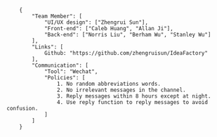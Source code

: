 
<pre>
  <code>
    {
        "Team Member": [
            "UI/UX design": ["Zhengrui Sun"],
            "Front-end": ["Caleb Huang", "Allan Ji"],
            "Back-end": ["Norris Liu", "Berham Wu", "Stanley Wu"]
        ],
        "Links": [
            Github: "https://github.com/zhengruisun/IdeaFactory"
        ],
        "Communication": [
            "Tool": "Wechat",
            "Policies": [
                1. No random abbreviations words.
                2. No irrelevant messages in the channel.
                3. Reply messages within 8 hours except at night.
                4. Use reply function to reply messages to avoid confusion.
            ]
        ]
    } 
  </code>
</pre>